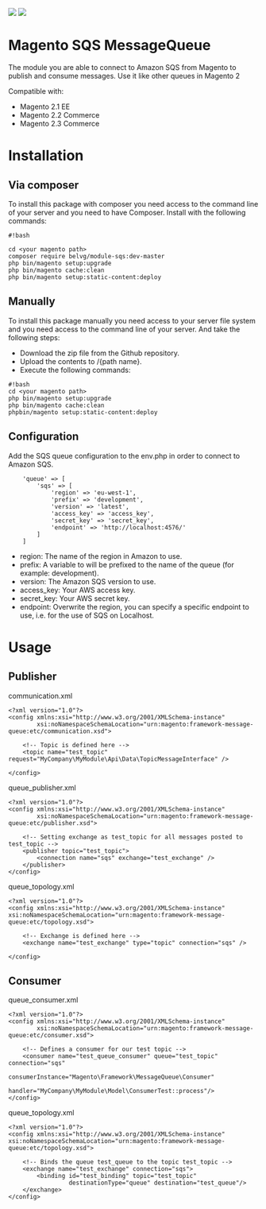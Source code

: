 
<a href="https://codeclimate.com/github/sanuter/magento-sqs/maintainability"><img src="https://api.codeclimate.com/v1/badges/79e43921cf8e0323296f/maintainability" /></a>
<a href="https://codeclimate.com/github/sanuter/magento-sqs/test_coverage"><img src="https://api.codeclimate.com/v1/badges/79e43921cf8e0323296f/test_coverage" /></a>

# Magento SQS MessageQueue

The module you are able to connect to Amazon SQS from Magento to publish and consume messages. Use it like other queues in Magento 2 

Compatible with:
* Magento 2.1 EE
* Magento 2.2 Commerce
* Magento 2.3 Commerce
 
# Installation #
 
## Via composer ##
 
To install this package with composer you need access to the command line of your server and you need to have Composer. Install with the following commands:
 
```
#!bash
 
cd <your magento path>
composer require belvg/module-sqs:dev-master
php bin/magento setup:upgrade
php bin/magento cache:clean
php bin/magento setup:static-content:deploy
```
 
## Manually ##
 
To install this package manually you need access to your server file system and you need access to the command line of your server. And take the following steps:
 
* Download the zip file from the Github repository.
* Upload the contents to <your magento path>/{path name}.
* Execute the following commands:
 
```
#!bash
cd <your magento path>
php bin/magento setup:upgrade
php bin/magento cache:clean
phpbin/magento setup:static-content:deploy
```

## Configuration ##

Add the SQS queue configuration to the env.php in order to connect to Amazon SQS.
```
    'queue' => [
        'sqs' => [
            'region' => 'eu-west-1',
            'prefix' => 'development',
            'version' => 'latest',
            'access_key' => 'access_key',
            'secret_key' => 'secret_key',
            'endpoint' => 'http://localhost:4576/'
        ]
    ]
```

* region: The name of the region in Amazon to use.
* prefix: A variable to will be prefixed to the name of the queue (for example: development). 
* version: The Amazon SQS version to use.
* access_key: Your AWS access key.
* secret_key: Your AWS secret key.
* endpoint: Overwrite the region, you can specify a specific endpoint to use, i.e. for the use of SQS on Localhost.

# Usage #
 
## Publisher ##

communication.xml
```
<?xml version="1.0"?>
<config xmlns:xsi="http://www.w3.org/2001/XMLSchema-instance"
        xsi:noNamespaceSchemaLocation="urn:magento:framework-message-queue:etc/communication.xsd">

    <!-- Topic is defined here -->
    <topic name="test_topic" request="MyCompany\MyModule\Api\Data\TopicMessageInterface" />

</config>
```

queue_publisher.xml
```
<?xml version="1.0"?>
<config xmlns:xsi="http://www.w3.org/2001/XMLSchema-instance"
        xsi:noNamespaceSchemaLocation="urn:magento:framework-message-queue:etc/publisher.xsd">

    <!-- Setting exchange as test_topic for all messages posted to test_topic -->
    <publisher topic="test_topic">
        <connection name="sqs" exchange="test_exchange" />
    </publisher>
</config>
```

queue_topology.xml
```
<?xml version="1.0"?>
<config xmlns:xsi="http://www.w3.org/2001/XMLSchema-instance" xsi:noNamespaceSchemaLocation="urn:magento:framework-message-queue:etc/topology.xsd">

    <!-- Exchange is defined here -->
    <exchange name="test_exchange" type="topic" connection="sqs" />

</config>
```

## Consumer ##

queue_consumer.xml
```
<?xml version="1.0"?>
<config xmlns:xsi="http://www.w3.org/2001/XMLSchema-instance"
        xsi:noNamespaceSchemaLocation="urn:magento:framework-message-queue:etc/consumer.xsd">

    <!-- Defines a consumer for our test topic -->
    <consumer name="test_queue_consumer" queue="test_topic" connection="sqs"
              consumerInstance="Magento\Framework\MessageQueue\Consumer"
              handler="MyCompany\MyModule\Model\ConsumerTest::process"/>
</config>
```

queue_topology.xml
```
<?xml version="1.0"?>
<config xmlns:xsi="http://www.w3.org/2001/XMLSchema-instance" xsi:noNamespaceSchemaLocation="urn:magento:framework-message-queue:etc/topology.xsd">

    <!-- Binds the queue test_queue to the topic test_topic -->
    <exchange name="test_exchange" connection="sqs">
        <binding id="test_binding" topic="test_topic"
                 destinationType="queue" destination="test_queue"/>
    </exchange>
</config>
```
